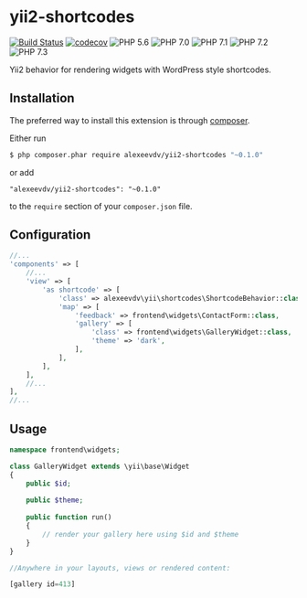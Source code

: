 yii2-shortcodes
=================
[![Build Status](https://travis-ci.org/alexeevdv/yii2-shortcodes.svg?branch=master)](https://travis-ci.org/alexeevdv/yii2-shortcodes) 
[![codecov](https://codecov.io/gh/alexeevdv/yii2-shortcodes/branch/master/graph/badge.svg)](https://codecov.io/gh/alexeevdv/yii2-shortcodes)
![PHP 5.6](https://img.shields.io/badge/PHP-5.6-green.svg) 
![PHP 7.0](https://img.shields.io/badge/PHP-7.0-green.svg) 
![PHP 7.1](https://img.shields.io/badge/PHP-7.1-green.svg) 
![PHP 7.2](https://img.shields.io/badge/PHP-7.2-green.svg)
![PHP 7.3](https://img.shields.io/badge/PHP-7.3-green.svg)

Yii2 behavior for rendering widgets with WordPress style shortcodes.


## Installation

The preferred way to install this extension is through [composer](https://getcomposer.org/download/).

Either run

```bash
$ php composer.phar require alexeevdv/yii2-shortcodes "~0.1.0"
```

or add

```
"alexeevdv/yii2-shortcodes": "~0.1.0"
```

to the ```require``` section of your `composer.json` file.

## Configuration
```php
//...
'components' => [
    //...
    'view' => [
        'as shortcode' => [
            'class' => alexeevdv\yii\shortcodes\ShortcodeBehavior::class,
            'map' => [
                'feedback' => frontend\widgets\ContactForm::class,
                'gallery' => [ 
                    'class' => frontend\widgets\GalleryWidget::class,
                    'theme' => 'dark',
                ],
            ],
        ],
    ],
    //...
],
//...
```

## Usage

```php
namespace frontend\widgets;

class GalleryWidget extends \yii\base\Widget
{
    public $id;
    
    public $theme;
    
    public function run()
    {
        // render your gallery here using $id and $theme
    }
}
```

```php
//Anywhere in your layouts, views or rendered content:

[gallery id=413]

```
